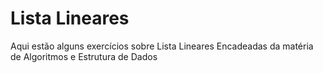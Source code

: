 <h1>Lista Lineares</h1>

<p>Aqui estão alguns exercícios sobre Lista Lineares Encadeadas da matéria de Algoritmos e Estrutura de Dados</p>

